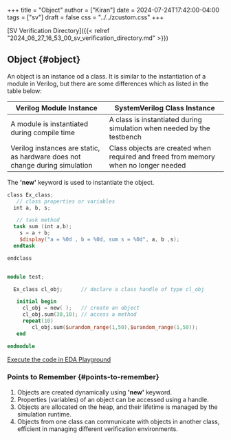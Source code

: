 +++
title = "Object"
author = ["Kiran"]
date = 2024-07-24T17:42:00-04:00
tags = ["sv"]
draft = false
css = "../../zcustom.css"
+++

[SV Verification Directory]({{< relref "2024_06_27_16_53_00_sv_verification_directory.md" >}})


## Object {#object}

An object is an instance od a class. It is similar to the instantiation of a module in Verilog, but there are some differences which as listed in the table below:

| Verilog Module Instance                                                     | SystemVerilog Class Instance                                                        |
|-----------------------------------------------------------------------------|-------------------------------------------------------------------------------------|
| A module is instantiated during compile time                                | A class is instantiated during simulation when needed by the testbench              |
| Verilog instances are static, as hardware does not change during simulation | Class objects are created when required and freed from memory when no longer needed |

The **'new'** keyword is used to instantiate the object.

```verilog
class Ex_class;
   // class properties or variables
  int a, b, s;

   // task method
  task sum (int a,b);
    s = a + b;
    $display("a = %0d , b = %0d, sum s = %0d", a, b ,s);
  endtask

endclass


module test;

  Ex_class cl_obj;      // declare a class handle of type cl_obj

   initial begin
     cl_obj = new( );   // create an object
     cl_obj.sum(30,10); // access a method
     repeat(10)
        cl_obj.sum($urandom_range(1,50),$urandom_range(1,50));
   end

endmodule
```

[Execute the code in EDA Playground](https://www.edaplayground.com/x/mDPX)


### Points to Remember {#points-to-remember}

1.  Objects are created dynamically using **'new'** keyword.
2.  Properties (variables) of an object can be accessed using a handle.
3.  Objects are allocated on the heap, and their lifetime is managed by the simulation runtime.
4.  Objects from one class can communicate with objects in another class, efficient in managing different verification environments.
